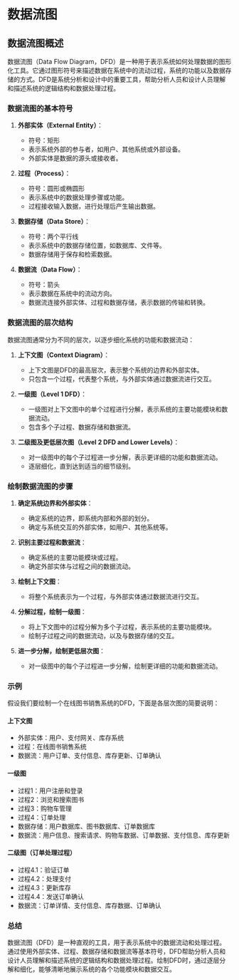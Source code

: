 # 数据流图

## 数据流图概述

数据流图（Data Flow Diagram，DFD）是一种用于表示系统如何处理数据的图形化工具。它通过图形符号来描述数据在系统中的流动过程，系统的功能以及数据存储的方式。DFD是系统分析和设计中的重要工具，帮助分析人员和设计人员理解和描述系统的逻辑结构和数据处理过程。

### 数据流图的基本符号

1. **外部实体（External Entity）**：
   - 符号：矩形
   - 表示系统外部的参与者，如用户、其他系统或外部设备。
   - 外部实体是数据的源头或接收者。

2. **过程（Process）**：
   - 符号：圆形或椭圆形
   - 表示系统中的数据处理步骤或功能。
   - 过程接收输入数据，进行处理后产生输出数据。

3. **数据存储（Data Store）**：
   - 符号：两个平行线
   - 表示系统中的数据存储位置，如数据库、文件等。
   - 数据存储用于保存和检索数据。

4. **数据流（Data Flow）**：
   - 符号：箭头
   - 表示数据在系统中的流动方向。
   - 数据流连接外部实体、过程和数据存储，表示数据的传输和转换。

### 数据流图的层次结构

数据流图通常分为不同的层次，以逐步细化系统的功能和数据流动：

1. **上下文图（Context Diagram）**：
   - 上下文图是DFD的最高层次，表示整个系统的边界和外部实体。
   - 只包含一个过程，代表整个系统，与外部实体通过数据流进行交互。

2. **一级图（Level 1 DFD）**：
   - 一级图对上下文图中的单个过程进行分解，表示系统的主要功能模块和数据流动。
   - 包含多个子过程、数据存储和数据流。

3. **二级图及更低层次图（Level 2 DFD and Lower Levels）**：
   - 对一级图中的每个子过程进一步分解，表示更详细的功能和数据流动。
   - 逐层细化，直到达到适当的细节级别。

### 绘制数据流图的步骤

1. **确定系统边界和外部实体**：
   - 确定系统的边界，即系统内部和外部的划分。
   - 确定与系统交互的外部实体，如用户、其他系统等。

2. **识别主要过程和数据流**：
   - 确定系统的主要功能模块或过程。
   - 确定外部实体与过程之间的数据流动。

3. **绘制上下文图**：
   - 将整个系统表示为一个过程，与外部实体通过数据流进行交互。

4. **分解过程，绘制一级图**：
   - 将上下文图中的过程分解为多个子过程，表示系统的主要功能模块。
   - 绘制子过程之间的数据流动，以及与数据存储的交互。

5. **进一步分解，绘制更低层次图**：
   - 对一级图中的每个子过程进一步分解，绘制更详细的功能和数据流动。

### 示例

假设我们要绘制一个在线图书销售系统的DFD，下面是各层次图的简要说明：

#### 上下文图

- 外部实体：用户、支付网关、库存系统
- 过程：在线图书销售系统
- 数据流：用户订单、支付信息、库存更新、订单确认

#### 一级图

- 过程1：用户注册和登录
- 过程2：浏览和搜索图书
- 过程3：购物车管理
- 过程4：订单处理
- 数据存储：用户数据库、图书数据库、订单数据库
- 数据流：用户信息、搜索请求、购物车数据、订单数据、支付信息、库存更新

#### 二级图（订单处理过程）

- 过程4.1：验证订单
- 过程4.2：处理支付
- 过程4.3：更新库存
- 过程4.4：发送订单确认
- 数据流：订单详情、支付信息、库存数据、订单确认

### 总结

数据流图（DFD）是一种直观的工具，用于表示系统中的数据流动和处理过程。通过使用外部实体、过程、数据存储和数据流等基本符号，DFD帮助分析人员和设计人员理解和描述系统的逻辑结构和数据处理过程。绘制DFD时，通过逐层分解和细化，能够清晰地展示系统的各个功能模块和数据交互。